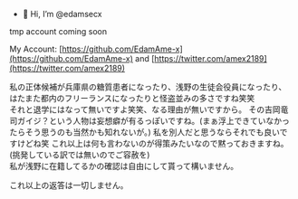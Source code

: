 - 👋 Hi, I’m @edamsecx

tmp account
coming soon

My Account: [https://github.com/EdamAme-x](https://github.com/EdamAme-x) and [https://twitter.com/amex2189](https://twitter.com/amex2189)

私の正体候補が兵庫県の糖質患者になったり、浅野の生徒会役員になったり、  
はたまた都内のフリーランスになったりと怪盗並みの多さですね笑笑  
それと退学にはなって無いですよ笑笑、なる理由が無いですから。
その吉岡竜司ガイジ？という人物は妄想癖が有るっぽいですね。(まぁ浮上できていなかったらそう思うのも当然かも知れないが。)
私を別人だと思うならそれでも良いですけどね笑
これ以上は何も言わないのが得策みたいなので黙っておきますね。(挑発している訳では無いのでご容赦を)  
私が浅野に在籍してるかの確認は自由にして貰って構いません。

これ以上の返答は一切しません。
<!---
edamsecx/edamsecx is a ✨ special ✨ repository because its `README.md` (this file) appears on your GitHub profile.
You can click the Preview link to take a look at your changes.
--->
